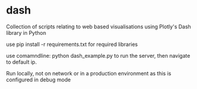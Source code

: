 # dash
Collection of scripts relating to web based visualisations using Plotly's Dash library in Python

use pip install  -r requirements.txt for required libraries

use comamndline: python dash_example.py to run the server, then navigate to default ip.

Run locally, not on network or in a production environment as this is configured in debug mode
